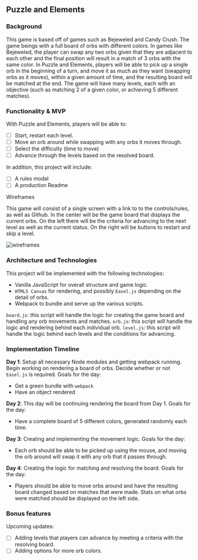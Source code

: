 ## Puzzle and Elements

### Background

This game is based off of games such as Bejeweled and Candy Crush. The game beings with a full board of orbs with different colors. In games like Bejeweled, the player can swap any two orbs given that they are adjacent to each other and the final position will result in a match of 3 orbs with the same color. In Puzzle and Elements, players will be able to pick up a single orb in the beginning of a turn, and move it as much as they want (swapping orbs as it moves), within a given amount of time, and the resulting board will be matched at the end. The game will have many levels, each with an objective (such as matching 2 of a given color, or achieving 5 different matches).

### Functionality & MVP

With Puzzle and Elements, players will be able to:

- [ ] Start, restart each level.
- [ ] Move an orb around while swapping with any orbs it moves through.
- [ ] Select the difficulty (time to move)
- [ ] Advance through the levels based on the resolved board.

In addition, this project will include:

- [ ] A rules modal
- [ ] A production Readme

Wireframes

This game will consist of a single screen with a link to to the controls/rules, as well as Github. In the center will be the game board that displays the current orbs. On the left there will be the criteria for advancing to the next level as well as the current status. On the right will be buttons to restart and skip a level.

![wireframes](docs/wireframes/Puzzles.png)

### Architecture and Technologies

This project will be implemented with the following technologies:

- Vanilla JavaScript for overall structure and game logic.
- `HTML5 Canvas` for rendering, and possibly `Easel.js` depending on the detail of orbs.
- Webpack to bundle and serve up the various scripts.

`board.js`: this script will handle the logic for creating the game board and handling any orb movements and matches.
`orb.js`: this script will handle the logic and rendering behind each individual orb.
`level.js`: this script will handle the logic behind each levels and the conditions for advancing.

### Implementation Timeline

**Day 1**: Setup all necessary Node modules and getting webpack running. Begin working on rendering a board of orbs. Decide whether or not `Easel.js` is required. Goals for the day:

- Get a green bundle with `webpack`
- Have an object rendered

**Day 2**: This day will be continuing rendering the board from Day 1. Goals for the day:

- Have a complete board of 5 different colors, generated randomly each time.

**Day 3**: Creating and implementing the movement logic. Goals for the day:

- Each orb should be able to be picked up using the mouse, and moving the orb around will swap it with any orb that it passes through.

**Day 4**: Creating the logic for matching and resolving the board. Goals for the day:

- Players should be able to move orbs around and have the resulting board changed based on matches that were made. Stats on what orbs were matched should be displayed on the left side.

### Bonus features

Upcoming updates:

- [ ] Adding levels that players can advance by meeting a criteria with the resolving board.
- [ ] Adding options for more orb colors.
